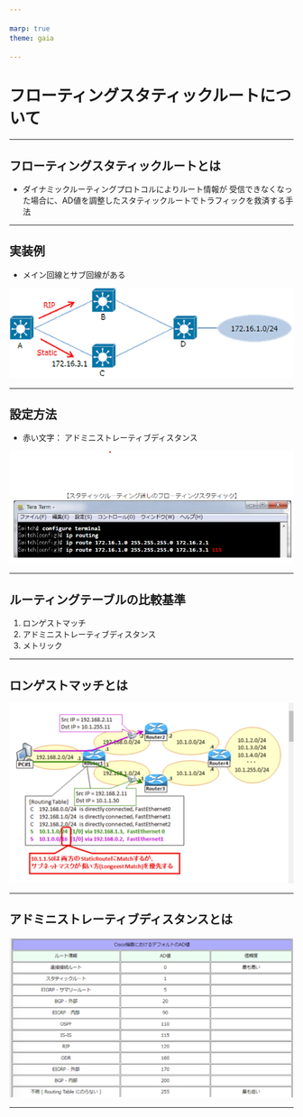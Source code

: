 ```yaml
---

marp: true
theme: gaia

---
```


# フローティングスタティックルートについて

---

## フローティングスタティックルートとは

- ダイナミックルーティングプロトコルによりルート情報が
受信できなくなった場合に、AD値を調整したスタティックルートでトラフィックを救済する手法

---

## 実装例

- メイン回線とサブ回線がある

![](fig/AD0428_1.gif)

---

## 設定方法

- 赤い文字：
アドミニストレーティブディスタンス

![](fig/AD0428_2.png)

---

## ルーティングテーブルの比較基準

1. ロンゲストマッチ
2. アドミニストレーティブディスタンス
3. メトリック

---

## ロンゲストマッチとは

![](fig/AD0428_3.png)

---

## アドミニストレーティブディスタンスとは

![](fig/AD0428_4.png)

---